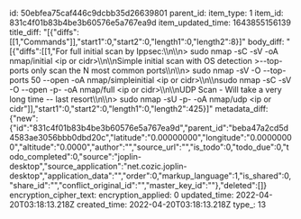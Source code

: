 id: 50ebfea75caf446c9dcbb35d26639801
parent_id: 
item_type: 1
item_id: 831c4f01b83b4be3b60576e5a767ea9d
item_updated_time: 1643855156139
title_diff: "[{\"diffs\":[[1,\"Commands\"]],\"start1\":0,\"start2\":0,\"length1\":0,\"length2\":8}]"
body_diff: "[{\"diffs\":[[1,\"For full initial scan by Ippsec:\\\n\\\n> sudo nmap -sC -sV -oA nmap/initial &lt;ip or cidr&gt;\\\n\\\nSimple initial scan with OS detection >--top-ports only scan the N most common ports\\\n\\\n> sudo nmap -sV -O --top-ports 50 --open -oA nmap/simpleinitial &lt;ip or cidr&gt;\\\n\\\nsudo nmap -sC -sV -O --open -p- -oA nmap/full &lt;ip or cidr&gt;\\\n\\\nUDP Scan - Will take a very long time -- last resort\\\n\\\n> sudo nmap -sU -p- -oA nmap/udp <ip or cidr\"]],\"start1\":0,\"start2\":0,\"length1\":0,\"length2\":425}]"
metadata_diff: {"new":{"id":"831c4f01b83b4be3b60576e5a767ea9d","parent_id":"beba47a2cd5d4583ae3056bbb0dbd20c","latitude":"0.00000000","longitude":"0.00000000","altitude":"0.0000","author":"","source_url":"","is_todo":0,"todo_due":0,"todo_completed":0,"source":"joplin-desktop","source_application":"net.cozic.joplin-desktop","application_data":"","order":0,"markup_language":1,"is_shared":0,"share_id":"","conflict_original_id":"","master_key_id":""},"deleted":[]}
encryption_cipher_text: 
encryption_applied: 0
updated_time: 2022-04-20T03:18:13.218Z
created_time: 2022-04-20T03:18:13.218Z
type_: 13